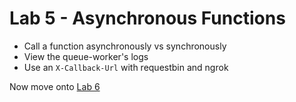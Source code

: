 # Lab 5 - Asynchronous Functions

* Call a function asynchronously vs synchronously
* View the queue-worker's logs
* Use an `X-Callback-Url` with requestbin and ngrok

Now move onto [Lab 6](lab6.md)
